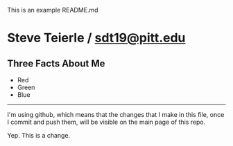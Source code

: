 This is an example README.md

Steve Teierle / sdt19@pitt.edu
==================

Three Facts About Me
---

*   Red
*   Green
*   Blue

---

I'm using github, which means that the changes that I make in this file, once I commit and push them, will be visible on the main page of this repo. 

Yep. This is a change.
